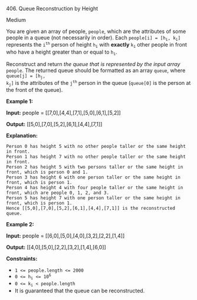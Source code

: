 ﻿406\. Queue Reconstruction by Height

Medium

You are given an array of people, `people`, which are the attributes of some people in a queue (not necessarily in order). Each <code>people[i] = [h<sub>i</sub>, k<sub>i</sub>]</code> represents the <code>i<sup>th</sup></code> person of height <code>h<sub>i</sub></code> with **exactly** <code>k<sub>i</sub></code> other people in front who have a height greater than or equal to <code>h<sub>i</sub></code>.

Reconstruct and return _the queue that is represented by the input array_ `people`. The returned queue should be formatted as an array `queue`, where <code>queue[j] = [h<sub>j</sub>, k<sub>j</sub>]</code> is the attributes of the <code>j<sup>th</sup></code> person in the queue (`queue[0]` is the person at the front of the queue).

**Example 1:**

**Input:** people = [[7,0],[4,4],[7,1],[5,0],[6,1],[5,2]]

**Output:** [[5,0],[7,0],[5,2],[6,1],[4,4],[7,1]]

**Explanation:**

    Person 0 has height 5 with no other people taller or the same height in front.
    Person 1 has height 7 with no other people taller or the same height in front.
    Person 2 has height 5 with two persons taller or the same height in front, which is person 0 and 1.
    Person 3 has height 6 with one person taller or the same height in front, which is person 1.
    Person 4 has height 4 with four people taller or the same height in front, which are people 0, 1, 2, and 3.
    Person 5 has height 7 with one person taller or the same height in front, which is person 1.
    Hence [[5,0],[7,0],[5,2],[6,1],[4,4],[7,1]] is the reconstructed queue. 

**Example 2:**

**Input:** people = [[6,0],[5,0],[4,0],[3,2],[2,2],[1,4]]

**Output:** [[4,0],[5,0],[2,2],[3,2],[1,4],[6,0]] 

**Constraints:**

*   `1 <= people.length <= 2000`
*   <code>0 <= h<sub>i</sub> <= 10<sup>6</sup></code>
*   <code>0 <= k<sub>i</sub> < people.length</code>
*   It is guaranteed that the queue can be reconstructed.